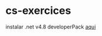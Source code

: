 # cs-exercices
instalar .net v4.8 developerPack
[aqui](https://dotnet.microsoft.com/en-us/download/visual-studio-sdks?utm_source=getdotnetsdk&utm_medium=referral)
